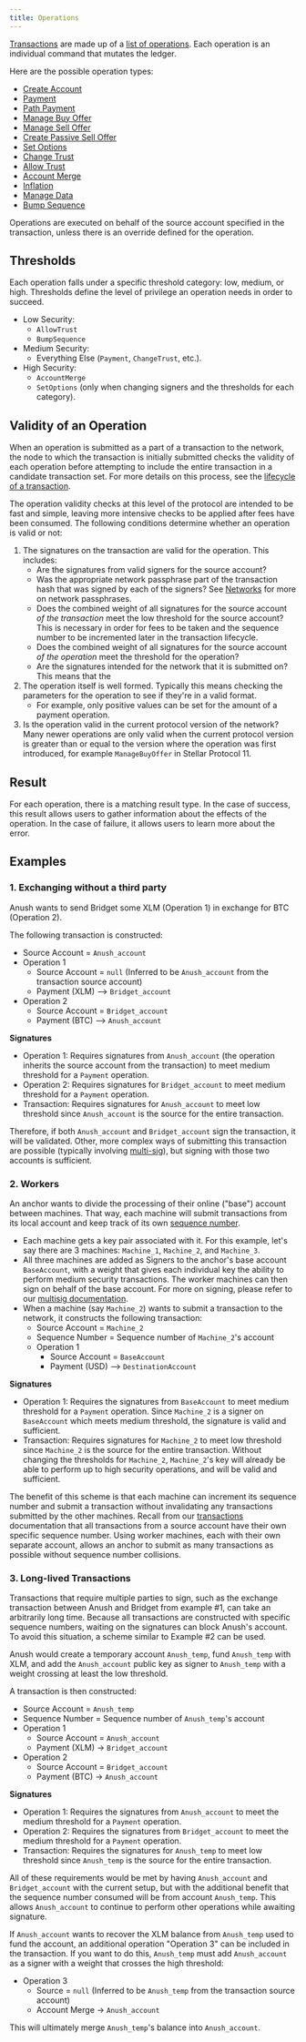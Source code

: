 ```yaml
---
title: Operations
---
```


[Transactions](./transactions.md) are made up of a [list of operations](./list-of-operations.md).
Each operation is an individual command that mutates the ledger.

Here are the possible operation types:
- [Create Account](./list-of-operations.md#create-account)
- [Payment](./list-of-operations.md#payment)
- [Path Payment](./list-of-operations.md#path-payment)
- [Manage Buy Offer](./list-of-operations.md#manage-buy-offer)
- [Manage Sell Offer](./list-of-operations.md#manage-sell-offer)
- [Create Passive Sell Offer](./list-of-operations.md#create-passive-sell-offer)
- [Set Options](./list-of-operations.md#set-options)
- [Change Trust](./list-of-operations.md#change-trust)
- [Allow Trust](./list-of-operations.md#allow-trust)
- [Account Merge](./list-of-operations.md#account-merge)
- [Inflation](./list-of-operations.md#inflation)
- [Manage Data](./list-of-operations.md#manage-data)
- [Bump Sequence](./list-of-operations.md#bump-sequence)

Operations are executed on behalf of the source account specified in the
transaction, unless there is an override defined for the operation.

## Thresholds

Each operation falls under a specific threshold category: low, medium, or high.
Thresholds define the level of privilege an operation needs in order to succeed.

* Low Security:
  * `AllowTrust`
  * `BumpSequence`
* Medium Security:
  * Everything Else (`Payment`, `ChangeTrust`, etc.).
* High Security:
  * `AccountMerge`
  * `SetOptions` (only when changing signers and the thresholds for each category).


## Validity of an Operation

When an operation is submitted as a part of a transaction to the network, the node to which the
transaction is initially submitted checks the validity of each operation before attempting to
include the entire transaction in a candidate transaction set. For more details on this process,
see the [lifecycle of a transaction][tx-lifecycle].

The operation validity checks at this level of the protocol are intended to be fast and simple,
leaving more intensive checks to be applied after fees have been consumed. The following conditions
determine whether an operation is valid or not:

1. The signatures on the transaction are valid for the operation. This includes:
   * Are the signatures from valid signers for the source account?
   * Was the appropriate network passphrase part of the transaction hash that was signed by each of
     the signers? See [Networks](./networks.md) for more on network passphrases.
   * Does the combined weight of all signatures for the source account _of the transaction_ meet
     the low threshold for the source account? This is necessary in order for fees to be taken and
     the sequence number to be incremented later in the transaction lifecycle.
   * Does the combined weight of all signatures for the source account _of the operation_ meet the
     threshold for the operation?
   * Are the signatures intended for the network that it is submitted on? This means that the
2. The operation itself is well formed. Typically this means checking the parameters for the
   operation to see if they're in a valid format.
   * For example, only positive values can be set for the amount of a payment operation.
3. Is the operation valid in the current protocol version of the network? Many newer operations are
   only valid when the current protocol version is greater than or equal to the version where the
   operation was first introduced, for example `ManageBuyOffer` in Stellar Protocol 11.

## Result

For each operation, there is a matching result type. In the case of success, this result allows
users to gather information about the effects of the operation. In the case of failure, it allows
users to learn more about the error.

## Examples
### 1. Exchanging without a third party

Anush wants to send Bridget some XLM (Operation 1) in exchange for BTC (Operation 2).

The following transaction is constructed:
* Source Account = `Anush_account`
* Operation 1
  * Source Account = `null` (Inferred to be `Anush_account` from the transaction source account)
  * Payment (XLM) --> `Bridget_account`
* Operation 2
  * Source Account = `Bridget_account`
  * Payment (BTC) --> `Anush_account`

**Signatures**
* Operation 1: Requires signatures from `Anush_account` (the operation inherits
  the source account from the transaction) to meet medium threshold for a `Payment` operation.
* Operation 2: Requires signatures for `Bridget_account` to meet medium threshold for a `Payment`
  operation.
* Transaction: Requires signatures for `Anush_account` to meet low threshold since `Anush_account`
  is the source for the entire transaction.

Therefore, if both `Anush_account` and `Bridget_account` sign the transaction, it will be
validated. Other, more complex ways of submitting this transaction are possible (typically
involving [multi-sig](./multi-sig.md)), but signing with those two accounts is sufficient.

### 2. Workers

An anchor wants to divide the processing of their online ("base") account between machines. That
way, each machine will submit transactions from its local account and keep track of its own
[sequence number](./transactions.md#sequence-number).

* Each machine gets a key pair associated with it. For this example, let's say there are 3
  machines: `Machine_1`, `Machine_2`, and `Machine_3`.
* All three machines are added as Signers to the anchor's base account `BaseAccount`, with
  a weight that gives each individual key the ability to perform medium security transactions. The
  worker machines can then sign on behalf of the base account. For more on signing, please refer
  to our [multisig documentation](multi-sig.md).
* When a machine (say `Machine_2`) wants to submit a transaction to the network, it constructs the
  following transaction:
  * Source Account = `Machine_2`
  * Sequence Number = Sequence number of `Machine_2`'s account
  * Operation 1
    * Source Account = `BaseAccount`
    * Payment (USD) --> `DestinationAccount`

**Signatures**
* Operation 1: Requires the signatures from `BaseAccount` to meet medium threshold for a `Payment`
  operation. Since `Machine_2` is a signer on `BaseAccount` which meets medium threshold, the
  signature is valid and sufficient.
* Transaction: Requires signatures for `Machine_2` to meet low threshold since `Machine_2` is the
  source for the entire transaction. Without changing the thresholds for `Machine_2`,
  `Machine_2`'s key will already be able to perform up to high security operations, and will be
  valid and sufficient.

The benefit of this scheme is that each machine can increment its sequence number and submit a
transaction without invalidating any transactions submitted by the other machines. Recall from our
[transactions](transactions.md) documentation that all transactions from a source account have
their own specific sequence number. Using worker machines, each with their own separate account,
allows an anchor to submit as many transactions as possible without sequence number collisions.

### 3. Long-lived Transactions

Transactions that require multiple parties to sign, such as the exchange transaction between Anush
and Bridget from example #1, can take an arbitrarily long time. Because all transactions are
constructed with specific sequence numbers, waiting on the signatures can block Anush's account. To
avoid this situation, a scheme similar to Example #2 can be used.

Anush would create a temporary account `Anush_temp`, fund `Anush_temp` with XLM, and add the
`Anush_account` public key as signer to `Anush_temp` with a weight crossing at least the low
threshold.

A transaction is then constructed:
* Source Account = `Anush_temp`
* Sequence Number = Sequence number of `Anush_temp`'s account
* Operation 1
  * Source Account = `Anush_account`
  * Payment (XLM) -> `Bridget_account`
* Operation 2
  * Source Account = `Bridget_account`
  * Payment (BTC) -> `Anush_account`

**Signatures**
* Operation 1: Requires the signatures from `Anush_account` to meet the medium threshold for a
  `Payment` operation.
* Operation 2: Requires the signatures from `Bridget_account` to meet the medium threshold for a
  `Payment` operation.
* Transaction: Requires the signatures for `Anush_temp` to meet low threshold since `Anush_temp` is
  the source for the entire transaction.

All of these requirements would be met by having `Anush_account` and `Bridget_account` with the
current setup, but with the additional benefit that the sequence number consumed will be from
account `Anush_temp`. This allows `Anush_account` to continue to perform other operations while
awaiting signature.

If `Anush_account` wants to recover the XLM balance from `Anush_temp` used to fund the account, an
additional operation "Operation 3" can be included in the transaction. If you want to do this,
`Anush_temp` must add `Anush_account` as a signer with a weight that crosses the high threshold:
  * Operation 3
    * Source = `null` (Inferred to be `Anush_temp` from the transaction source account)
    * Account Merge -> `Anush_account`

This will ultimately merge `Anush_temp`'s balance into `Anush_account`.

[tx-lifecycle]: ./transactions.md#life-cycle
